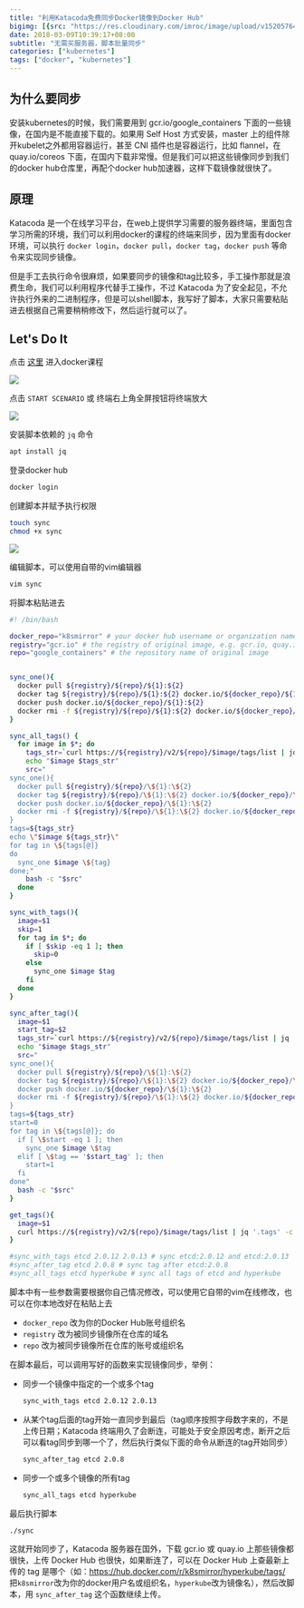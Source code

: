```yaml
---
title: "利用Katacoda免费同步Docker镜像到Docker Hub"
bigimg: [{src: "https://res.cloudinary.com/imroc/image/upload/v1520576438/blog/k8s/dark-shadows.jpg", desc: "Katacoda"}]
date: 2018-03-09T10:39:17+08:00
subtitle: "无需买服务器，脚本批量同步"
categories: ["kubernetes"]
tags: ["docker", "kubernetes"]
---
```


## 为什么要同步
安装kubernetes的时候，我们需要用到 gcr.io/google_containers 下面的一些镜像，在国内是不能直接下载的。如果用 Self Host 方式安装，master 上的组件除开kubelet之外都用容器运行，甚至 CNI 插件也是容器运行，比如 flannel，在 quay.io/coreos 下面，在国内下载非常慢。但是我们可以把这些镜像同步到我们的docker hub仓库里，再配个docker hub加速器，这样下载镜像就很快了。

## 原理
Katacoda 是一个在线学习平台，在web上提供学习需要的服务器终端，里面包含学习所需的环境，我们可以利用docker的课程的终端来同步，因为里面有docker环境，可以执行 `docker login`，`docker pull`，`docker tag`，`docker push` 等命令来实现同步镜像。

但是手工去执行命令很麻烦，如果要同步的镜像和tag比较多，手工操作那就是浪费生命，我们可以利用程序代替手工操作，不过 Katacoda 为了安全起见，不允许执行外来的二进制程序，但是可以shell脚本，我写好了脚本，大家只需要粘贴进去根据自己需要稍稍修改下，然后运行就可以了。

## Let's Do It

点击 [这里](https://www.katacoda.com/courses/docker/deploying-first-container) 进入docker课程  

<img src="https://res.cloudinary.com/imroc/image/upload/v1520565820/blog/k8s/katacoda-docker.png">

点击 `START SCENARIO` 或 终端右上角全屏按钮将终端放大

<img src="https://res.cloudinary.com/imroc/image/upload/v1520565820/blog/k8s/katacoda-terminal.png">



安装脚本依赖的 `jq` 命令

``` bash
apt install jq
```

登录docker hub

``` bash
docker login
```

创建脚本并赋予执行权限

``` bash
touch sync
chmod +x sync
```

<img src="https://res.cloudinary.com/imroc/image/upload/v1520565825/blog/k8s/katacoda-terminal2.png">

编辑脚本，可以使用自带的vim编辑器

``` bash
vim sync
```

将脚本粘贴进去

``` bash
#! /bin/bash

docker_repo="k8smirror" # your docker hub username or organization name
registry="gcr.io" # the registry of original image, e.g. gcr.io, quay.io
repo="google_containers" # the repository name of original image


sync_one(){
  docker pull ${registry}/${repo}/${1}:${2}
  docker tag ${registry}/${repo}/${1}:${2} docker.io/${docker_repo}/${1}:${2}
  docker push docker.io/${docker_repo}/${1}:${2}
  docker rmi -f ${registry}/${repo}/${1}:${2} docker.io/${docker_repo}/${1}:${2}
}

sync_all_tags() {
  for image in $*; do
    tags_str=`curl https://${registry}/v2/${repo}/$image/tags/list | jq '.tags' -c | sed 's/\[/\(/g' | sed 's/\]/\)/g' | sed 's/,/ /g'`
    echo "$image $tags_str"
    src="
sync_one(){
  docker pull ${registry}/${repo}/\${1}:\${2}
  docker tag ${registry}/${repo}/\${1}:\${2} docker.io/${docker_repo}/\${1}:\${2}
  docker push docker.io/${docker_repo}/\${1}:\${2}
  docker rmi -f ${registry}/${repo}/\${1}:\${2} docker.io/${docker_repo}/\${1}:\${2}
}
tags=${tags_str}
echo \"$image ${tags_str}\"
for tag in \${tags[@]}
do
  sync_one $image \${tag}
done;"
    bash -c "$src"
  done 
}

sync_with_tags(){
  image=$1
  skip=1
  for tag in $*; do
    if [ $skip -eq 1 ]; then
	  skip=0
    else
      sync_one $image $tag
	fi
  done 
}

sync_after_tag(){
  image=$1
  start_tag=$2
  tags_str=`curl https://${registry}/v2/${repo}/$image/tags/list | jq '.tags' -c | sed 's/\[/\(/g' | sed 's/\]/\)/g' | sed 's/,/ /g'`
  echo "$image $tags_str"
  src="
sync_one(){
  docker pull ${registry}/${repo}/\${1}:\${2}
  docker tag ${registry}/${repo}/\${1}:\${2} docker.io/${docker_repo}/\${1}:\${2}
  docker push docker.io/${docker_repo}/\${1}:\${2}
  docker rmi -f ${registry}/${repo}/\${1}:\${2} docker.io/${docker_repo}/\${1}:\${2}
}
tags=${tags_str}
start=0
for tag in \${tags[@]}; do
  if [ \$start -eq 1 ]; then
    sync_one $image \$tag
  elif [ \$tag == '$start_tag' ]; then
    start=1
  fi
done"
  bash -c "$src"
}

get_tags(){
  image=$1
  curl https://${registry}/v2/${repo}/$image/tags/list | jq '.tags' -c
}

#sync_with_tags etcd 2.0.12 2.0.13 # sync etcd:2.0.12 and etcd:2.0.13
#sync_after_tag etcd 2.0.8 # sync tag after etcd:2.0.8
#sync_all_tags etcd hyperkube # sync all tags of etcd and hyperkube
```

脚本中有一些参数需要根据你自己情况修改，可以使用它自带的vim在线修改，也可以在你本地改好在粘贴上去

- `docker_repo` 改为你的Docker Hub账号组织名
- `registry` 改为被同步镜像所在仓库的域名
- `repo` 改为被同步镜像所在仓库的账号或组织名

在脚本最后，可以调用写好的函数来实现镜像同步，举例：

- 同步一个镜像中指定的一个或多个tag

  ``` bash
  sync_with_tags etcd 2.0.12 2.0.13 
  ```

- 从某个tag后面的tag开始一直同步到最后（tag顺序按照字母数字来的，不是上传日期；Katacoda 终端用久了会断连，可能处于安全原因考虑，断开之后可以看tag同步到哪一个了，然后执行类似下面的命令从断连的tag开始同步）

  ``` bash
  sync_after_tag etcd 2.0.8
  ```

- 同步一个或多个镜像的所有tag

  ``` bash
  sync_all_tags etcd hyperkube
  ```

最后执行脚本

``` bash
./sync
```

这就开始同步了，Katacoda 服务器在国外，下载 gcr.io 或 quay.io 上那些镜像都很快，上传 Docker Hub 也很快，如果断连了，可以在 Docker Hub 上查最新上传的 tag 是哪个（如：https://hub.docker.com/r/k8smirror/hyperkube/tags/  把`k8smirror`改为你的docker用户名或组织名，`hyperkube`改为镜像名），然后改脚本，用 `sync_after_tag` 这个函数继续上传。
